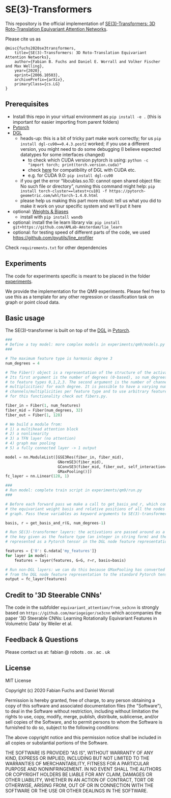 # SE(3)-Transformers

This repository is the official implementation of [SE(3)-Transformers: 3D Roto-Translation Equivariant Attention Networks](https://arxiv.org/abs/2006.10503). 

Please cite us as
```
@misc{fuchs2020se3transformers,
    title={SE(3)-Transformers: 3D Roto-Translation Equivariant Attention Networks},
    author={Fabian B. Fuchs and Daniel E. Worrall and Volker Fischer and Max Welling},
    year={2020},
    eprint={2006.10503},
    archivePrefix={arXiv},
    primaryClass={cs.LG}
}
```


## Prerequisites

- Install this repo in your virtual environment as `pip install -e .`
(this is important for easier importing from parent folders)
- [Pytorch](https://pytorch.org/)
- [DGL](https://www.dgl.ai/)
  - heads-up: this is a bit of tricky part make work correctly; for us `pip install dgl-cu90==0.4.3.post2` worked; if you use a different version, you might need to do some debugging (I believe expected datatypes for some interfaces changed)
	- to check which CUDA version pytorch is using: `python -c "import torch; print(torch.version.cuda)"`
	- check [here](https://docs.dgl.ai/install/index.html) for compatibility of DGL with CUDA etc.
	- e.g. for CUDA 9.0: `pip install dgl-cu90`
  - if you get the error “libcublas.so.10: cannot open shared object file: No such file or directory”, running this command might help: `pip install torch-cluster==latest+cu101 -f https://pytorch-geometric.com/whl/torch-1.4.0.html`
  - please help us making this part more robust: tell us what you did to make it work on your specific system and we'll put it here
- optional: [Weights & Biases](https://www.wandb.com/)
  - install with `pip install wandb`
- optional: install the lie learn library via: `pip install git+https://github.com/AMLab-Amsterdam/lie_learn`
- optional: for testing speed of different parts of the code, we used https://github.com/pyutils/line_profiler

Check `requirements.txt` for other dependencies


## Experiments

The code for experiments specific is meant to be placed in the folder [experiments](https://github.com/FabianFuchsML/se3-transformer-public/tree/master/experiments).

We provide the implementation for the QM9 experiments. Please feel free to use this as a template for any other regression or classification task on graph or point cloud data.


## Basic usage
The SE(3)-transformer is built on top of the [DGL](https://www.dgl.ai/) in 
[Pytorch](https://pytorch.org/). 

```python
###
# Define a toy model: more complex models in experiments/qm9/models.py
###

# The maximum feature type is harmonic degree 3
num_degrees = 4

# The Fiber() object is a representation of the structure of the activations.
# Its first argument is the number of degrees (0-based), so num_degrees=4 leads
# to feature types 0,1,2,3. The second argument is the number of channels (aka
# multiplicities) for each degree. It is possible to have a varying number of
# channels/multiplicities per feature type and to use arbitrary feature types, 
# for this functionality check out fibers.py.

fiber_in = Fiber(1, num_features)
fiber_mid = Fiber(num_degrees, 32)
fiber_out = Fiber(1, 128)

# We build a module from:
# 1) a multihead attention block
# 2) a nonlinearity
# 3) a TFN layer (no attention)
# 4) graph max pooling
# 5) a fully connected layer -> 1 output

model = nn.ModuleList([GSE3Res(fiber_in, fiber_mid),
                       GNormSE3(fiber_mid),
                       GConvSE3(fiber_mid, fiber_out, self_interaction=True),
                       GMaxPooling()])
fc_layer = nn.Linear(128, 1)

###
# Run model: complete train script in experiments/qm9/run.py
###

# Before each forward pass we make a call to get_basis_and_r, which computes
# the equivariant weight basis and relative positions of all the nodes in the
# graph. Pass these variables as keyword arguments to SE(3)-transformer layers.

basis, r = get_basis_and_r(G, num_degrees-1)

# Run SE(3)-transformer layers: the activations are passed around as a dict,
# the key given as the feature type (an integer in string form) and the value
# represented as a Pytorch tensor in the DGL node feature representation.

features = {'0': G.ndata['my_features']}
for layer in model:
    features = layer(features, G=G, r=r, basis=basis)

# Run non-DGL layers: we can do this because GMaxPooling has converted features
# from the DGL node feature representation to the standard Pytorch tensor rep.
output = fc_layer(features)

```


## Credit to '3D Steerable CNNs'
The code in the subfolder `equivariant_attention/from_se3cnn` is strongly based on `https://github.com/mariogeiger/se3cnn` which accompanies the paper '3D Steerable CNNs: Learning Rotationally Equivariant Features in Volumetric Data' by Weiler et al.


## Feedback & Questions

Please contact us at:
fabian @ robots . ox . ac . uk


## License

MIT License

Copyright (c) 2020 Fabian Fuchs and Daniel Worrall

Permission is hereby granted, free of charge, to any person obtaining a copy
of this software and associated documentation files (the "Software"), to deal
in the Software without restriction, including without limitation the rights
to use, copy, modify, merge, publish, distribute, sublicense, and/or sell
copies of the Software, and to permit persons to whom the Software is
furnished to do so, subject to the following conditions:

The above copyright notice and this permission notice shall be included in all
copies or substantial portions of the Software.

THE SOFTWARE IS PROVIDED "AS IS", WITHOUT WARRANTY OF ANY KIND, EXPRESS OR
IMPLIED, INCLUDING BUT NOT LIMITED TO THE WARRANTIES OF MERCHANTABILITY,
FITNESS FOR A PARTICULAR PURPOSE AND NONINFRINGEMENT. IN NO EVENT SHALL THE
AUTHORS OR COPYRIGHT HOLDERS BE LIABLE FOR ANY CLAIM, DAMAGES OR OTHER
LIABILITY, WHETHER IN AN ACTION OF CONTRACT, TORT OR OTHERWISE, ARISING FROM,
OUT OF OR IN CONNECTION WITH THE SOFTWARE OR THE USE OR OTHER DEALINGS IN THE
SOFTWARE.

